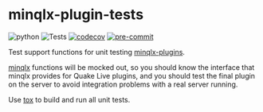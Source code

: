 # minqlx-plugin-tests
![python](https://img.shields.io/badge/python-3.8%7C3.9%7C3.10%7C3.11-blue.svg)
![Tests](https://github.com/mgaertne/minqlx-plugin-tests/actions/workflows/test.yml/badge.svg)
[![codecov](https://codecov.io/gh/mgaertne/minqlx-plugin-tests/branch/master/graph/badge.svg?token=4Lfg3k3LJ0)](https://codecov.io/gh/mgaertne/minqlx-plugin-tests)
[![pre-commit](https://img.shields.io/badge/pre--commit-enabled-brightgreen?logo=pre-commit)](https://github.com/pre-commit/pre-commit)

Test support functions for unit testing [minqlx-plugins](https://github.com/MinoMino/minqlx-plugins).

[minqlx](https://github.com/MinoMino/minqlx) functions will be mocked out, so you should know the interface that minqlx provides for Quake Live plugins, and you should test the final plugin on the server to avoid integration problems with a real server running.

Use [tox](https://tox.wiki/) to build and run all unit tests.
